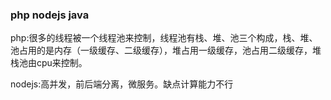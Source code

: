 ### php nodejs java

php:很多的线程被一个线程池来控制，线程池有栈、堆、池三个构成，栈、堆、池占用的是内存（一级缓存、二级缓存），堆占用一级缓存，池占用二级缓存，堆栈池由cpu来控制。

nodejs:高并发，前后端分离，微服务。缺点计算能力不行